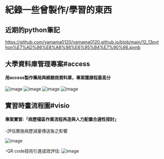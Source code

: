 紀錄一些曾製作/學習的東西
==
近期的python筆記
---
https://github.com/yamama0120/yamama0120.github.io/blob/main/12_13python%E7%AD%86%E8%A8%98%E6%95%B4%E7%90%86.ipynb


大學資料庫管理專案#access
---

#### 用access製作藥局與經銷商資料庫，專案獲課程最高分

![image](https://github.com/yamama0120/yamama0120.github.io/blob/main/image/1111.PNG)
![image](https://github.com/yamama0120/yamama0120.github.io/blob/main/image/2222.PNG)
![image](https://github.com/yamama0120/yamama0120.github.io/blob/main/image/3333.PNG)
![image](https://github.com/yamama0120/yamama0120.github.io/blob/main/image/4444.PNG)



  
實習時畫流程圖#visio
---
#### 專案實習:「病歷檔區作業流程再造與⼈⼒配置合適性探討」 

-評估實施病歷減量傳送後之影響  

![image](https://github.com/yamama0120/yamama0120.github.io/blob/main/image/5555.PNG)  

-QR code技術引進成效評估:
![image](https://github.com/yamama0120/yamama0120.github.io/blob/main/image/6666.PNG)
